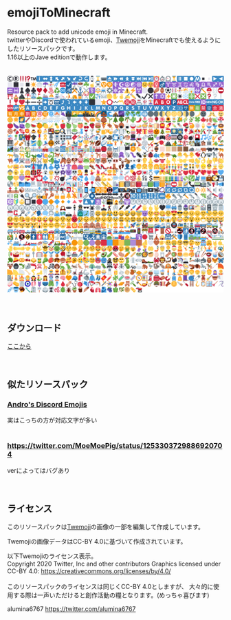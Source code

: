 # emojiToMinecraft
Resource pack to add unicode emoji in Minecraft.<br>
twitterやDiscordで使われているemoji、[Twemoji](https://twemoji.twitter.com/)をMinecraftでも使えるようにしたリソースパックです。<br>
1.16以上のJave editionで動作します。<br>
<br>
<br>
![list](assets/minecraft/textures/font/twemoji.png)
<br>
<br>
<br>
## ダウンロード
[ここから](https://github.com/alumina6767/emojiToMinecraft/releases/latest)
<br>
<br>
<br>
## 似たリソースパック
### [Andro's Discord Emojis](https://www.curseforge.com/minecraft/texture-packs/andros-discord-emojis)<br>
実はこっちの方が対応文字が多い<br>
<br>
### https://twitter.com/MoeMoePig/status/1253303729886920704<br>
verによってはバグあり<br>
<br>
<br>
## ライセンス
このリソースパックは[Twemoji](https://github.com/twitter/twemoji)の画像の一部を編集して作成しています。

Twemojiの画像データはCC-BY 4.0に基づいて作成されています。

以下Twemojiのライセンス表示。<br>
Copyright 2020 Twitter, Inc and other contributors
Graphics licensed under CC-BY 4.0: https://creativecommons.org/licenses/by/4.0/
<br>
<br>
このリソースパックのライセンスは同じくCC-BY 4.0としますが、
大々的に使用する際は一声いただけると創作活動の糧となります。(めっちゃ喜びます)

alumina6767
https://twitter.com/alumina6767
